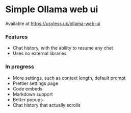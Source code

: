 # Simple Ollama web ui
Available at https://usyless.uk/ollama-web-ui
### Features
- Chat history, with the ability to resume any chat
- Uses no external libraries

### In progress
- More settings, such as context length, default prompt
- Prettier settings page
- Code embeds
- Markdown support
- Better popups
- Chat history that actually scrolls